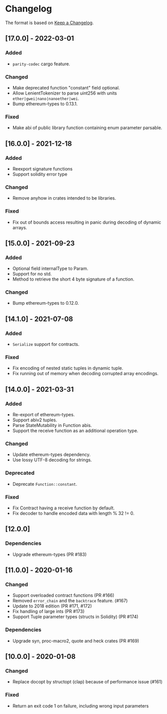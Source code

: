 # Changelog

The format is based on [Keep a Changelog].

[Keep a Changelog]: http://keepachangelog.com/en/1.0.0/

## [17.0.0] - 2022-03-01
### Added
- `parity-codec` cargo feature.

### Changed
- Make deprecated function "constant" field optional.
- Allow LenientTokenizer to parse uint256 with units `ether|gwei|nano|nanoether|wei`.
- Bump ethereum-types to 0.13.1.

### Fixed
- Make abi of public library function containing enum parameter parsable.

## [16.0.0] - 2021-12-18
### Added
- Reexport signature functions
- Support solidity error type

### Changed
- Remove anyhow in crates intended to be libraries.

### Fixed
- Fix out of bounds access resulting in panic during decoding of dynamic arrays.

## [15.0.0] - 2021-09-23
### Added
- Optional field internalType to Param.
- Support for no std.
- Method to retrieve the short 4 byte signature of a function.

### Changed
- Bump ethereum-types to 0.12.0.

## [14.1.0] - 2021-07-08
### Added
- `Serialize` support for contracts.

### Fixed
- Fix encoding of nested static tuples in dynamic tuple.
- Fix running out of memory when decoding corrupted array encodings.

## [14.0.0] - 2021-03-31
### Added
- Re-export of ethereum-types.
- Support abiv2 tuples.
- Parse StateMutability in Function abis.
- Support the receive function as an additional operation type.

### Changed
- Update ethereum-types dependency.
- Use lossy UTF-8 decoding for strings.

### Deprecated
- Deprecate `Function::constant`.

### Fixed
- Fix Contract having a receive function by default.
- Fix decoder to handle encoded data with length % 32 != 0.

## [12.0.0]
### Dependencies
- Upgrade ethereum-types (PR #183)

## [11.0.0] - 2020-01-16
### Changed
- Support overloaded contract functions (PR #166)
- Removed `error_chain` and the `backtrace` feature. (#167)
- Update to 2018 edition (PR #171, #172)
- Fix handling of large ints (PR #173)
- Support Tuple parameter types (structs in Solidity) (PR #174)
### Dependencies
- Upgrade syn, proc-macro2, quote and heck crates (PR #169)

## [10.0.0] - 2020-01-08
### Changed
- Replace docopt by structopt (clap) because of performance issue (#161)
### Fixed
- Return an exit code 1 on failure, including wrong input parameters
